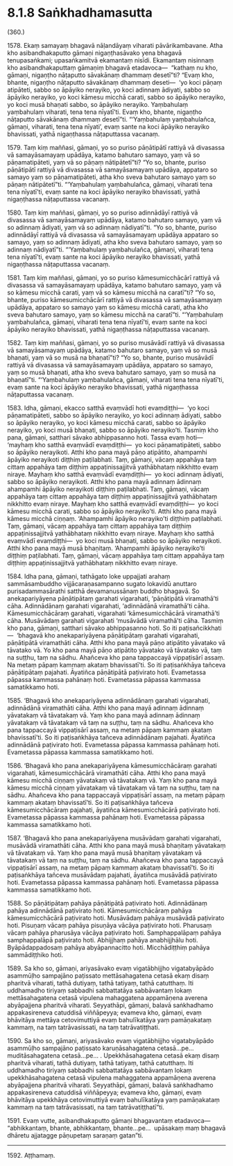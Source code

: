 # 8.1.8 Saṅkhadhamasutta

(360.)

1578\. Ekaṃ samayaṃ bhagavā nāḷandāyaṃ viharati pāvārikambavane. Atha kho asibandhakaputto gāmaṇi nigaṇṭhasāvako yena bhagavā tenupasaṅkami; upasaṅkamitvā ekamantaṃ nisīdi. Ekamantaṃ nisinnaṃ kho asibandhakaputtaṃ gāmaṇiṃ bhagavā etadavoca—  “kathaṃ nu kho, gāmaṇi, nigaṇṭho nāṭaputto sāvakānaṃ dhammaṃ desetī”ti? “Evaṃ kho, bhante, nigaṇṭho nāṭaputto sāvakānaṃ dhammaṃ deseti—  ‘yo koci pāṇaṃ atipāteti, sabbo so āpāyiko nerayiko, yo koci adinnaṃ ādiyati, sabbo so āpāyiko nerayiko, yo koci kāmesu micchā carati, sabbo so āpāyiko nerayiko, yo koci musā bhaṇati sabbo, so āpāyiko nerayiko. Yaṃbahulaṃ yaṃbahulaṃ viharati, tena tena nīyatī’ti. Evaṃ kho, bhante, nigaṇṭho nāṭaputto sāvakānaṃ dhammaṃ desetī”ti. “‘Yaṃbahulaṃ yaṃbahulañca, gāmaṇi, viharati, tena tena nīyati’, evaṃ sante na koci āpāyiko nerayiko bhavissati, yathā nigaṇṭhassa nāṭaputtassa vacanaṃ.

1579\. Taṃ kiṃ maññasi, gāmaṇi, yo so puriso pāṇātipātī rattiyā vā divasassa vā samayāsamayaṃ upādāya, katamo bahutaro samayo, yaṃ vā so pāṇamatipāteti, yaṃ vā so pāṇaṃ nātipātetī”ti? “Yo so, bhante, puriso pāṇātipātī rattiyā vā divasassa vā samayāsamayaṃ upādāya, appataro so samayo yaṃ so pāṇamatipāteti, atha kho sveva bahutaro samayo yaṃ so pāṇaṃ nātipātetī”ti. “‘Yaṃbahulaṃ yaṃbahulañca, gāmaṇi, viharati tena tena nīyatī’ti, evaṃ sante na koci āpāyiko nerayiko bhavissati, yathā nigaṇṭhassa nāṭaputtassa vacanaṃ.

1580\. Taṃ kiṃ maññasi, gāmaṇi, yo so puriso adinnādāyī rattiyā vā divasassa vā samayāsamayaṃ upādāya, katamo bahutaro samayo, yaṃ vā so adinnaṃ ādiyati, yaṃ vā so adinnaṃ nādiyatī”ti. “Yo so, bhante, puriso adinnādāyī rattiyā vā divasassa vā samayāsamayaṃ upādāya appataro so samayo, yaṃ so adinnaṃ ādiyati, atha kho sveva bahutaro samayo, yaṃ so adinnaṃ nādiyatī”ti. “‘Yaṃbahulaṃ yaṃbahulañca, gāmaṇi, viharati tena tena nīyatī’ti, evaṃ sante na koci āpāyiko nerayiko bhavissati, yathā nigaṇṭhassa nāṭaputtassa vacanaṃ.

1581\. Taṃ kiṃ maññasi, gāmaṇi, yo so puriso kāmesumicchācārī rattiyā vā divasassa vā samayāsamayaṃ upādāya, katamo bahutaro samayo, yaṃ vā so kāmesu micchā carati, yaṃ vā so kāmesu micchā na caratī”ti? “Yo so, bhante, puriso kāmesumicchācārī rattiyā vā divasassa vā samayāsamayaṃ upādāya, appataro so samayo yaṃ so kāmesu micchā carati, atha kho sveva bahutaro samayo, yaṃ so kāmesu micchā na caratī”ti. “‘Yaṃbahulaṃ yaṃbahulañca, gāmaṇi, viharati tena tena nīyatī’ti, evaṃ sante na koci āpāyiko nerayiko bhavissati, yathā nigaṇṭhassa nāṭaputtassa vacanaṃ.

1582\. Taṃ kiṃ maññasi, gāmaṇi, yo so puriso musāvādī rattiyā vā divasassa vā samayāsamayaṃ upādāya, katamo bahutaro samayo, yaṃ vā so musā bhaṇati, yaṃ vā so musā na bhaṇatī”ti? “Yo so, bhante, puriso musāvādī rattiyā vā divasassa vā samayāsamayaṃ upādāya, appataro so samayo, yaṃ so musā bhaṇati, atha kho sveva bahutaro samayo, yaṃ so musā na bhaṇatī”ti. “‘Yaṃbahulaṃ yaṃbahulañca, gāmaṇi, viharati tena tena nīyatī’ti, evaṃ sante na koci āpāyiko nerayiko bhavissati, yathā nigaṇṭhassa nāṭaputtassa vacanaṃ.

1583\. Idha, gāmaṇi, ekacco satthā evaṃvādī hoti evaṃdiṭṭhi—  ‘yo koci pāṇamatipāteti, sabbo so āpāyiko nerayiko, yo koci adinnaṃ ādiyati, sabbo so āpāyiko nerayiko, yo koci kāmesu micchā carati, sabbo so āpāyiko nerayiko, yo koci musā bhaṇati, sabbo so āpāyiko nerayiko’ti. Tasmiṃ kho pana, gāmaṇi, satthari sāvako abhippasanno hoti. Tassa evaṃ hoti—  ‘mayhaṃ kho satthā evaṃvādī evaṃdiṭṭhi—  yo koci pāṇamatipāteti, sabbo so āpāyiko nerayikoti. Atthi kho pana mayā pāṇo atipātito, ahampamhi āpāyiko nerayikoti diṭṭhiṃ paṭilabhati. Taṃ, gāmaṇi, vācaṃ appahāya taṃ cittaṃ appahāya taṃ diṭṭhiṃ appaṭinissajjitvā yathābhataṃ nikkhitto evaṃ niraye. Mayhaṃ kho satthā evaṃvādī evaṃdiṭṭhi—  yo koci adinnaṃ ādiyati, sabbo so āpāyiko nerayikoti. Atthi kho pana mayā adinnaṃ ādinnaṃ ahampamhi āpāyiko nerayikoti diṭṭhiṃ paṭilabhati. Taṃ, gāmaṇi, vācaṃ appahāya taṃ cittaṃ appahāya taṃ diṭṭhiṃ appaṭinissajjitvā yathābhataṃ nikkhitto evaṃ niraye. Mayhaṃ kho satthā evaṃvādī evaṃdiṭṭhi—  yo koci kāmesu micchā carati, sabbo so āpāyiko nerayiko’ti. Atthi kho pana mayā kāmesu micchā ciṇṇaṃ. ‘Ahampamhi āpāyiko nerayiko’ti diṭṭhiṃ paṭilabhati. Taṃ, gāmaṇi, vācaṃ appahāya taṃ cittaṃ appahāya taṃ diṭṭhiṃ appaṭinissajjitvā yathābhataṃ nikkhitto evaṃ niraye. Mayhaṃ kho satthā evaṃvādī evaṃdiṭṭhi—  yo koci musā bhaṇati, sabbo so āpāyiko nerayikoti. Atthi kho pana mayā musā bhaṇitaṃ. ‘Ahampamhi āpāyiko nerayiko’ti diṭṭhiṃ paṭilabhati. Taṃ, gāmaṇi, vācaṃ appahāya taṃ cittaṃ appahāya taṃ diṭṭhiṃ appaṭinissajjitvā yathābhataṃ nikkhitto evaṃ niraye.

1584\. Idha pana, gāmaṇi, tathāgato loke uppajjati arahaṃ sammāsambuddho vijjācaraṇasampanno sugato lokavidū anuttaro purisadammasārathi satthā devamanussānaṃ buddho bhagavā. So anekapariyāyena pāṇātipātaṃ garahati vigarahati, ‘pāṇātipātā viramathā’ti cāha. Adinnādānaṃ garahati vigarahati, ‘adinnādānā viramathā’ti cāha. Kāmesumicchācāraṃ garahati, vigarahati ‘kāmesumicchācārā viramathā’ti cāha. Musāvādaṃ garahati vigarahati ‘musāvādā viramathā’ti cāha. Tasmiṃ kho pana, gāmaṇi, satthari sāvako abhippasanno hoti. So iti paṭisañcikkhati—  ‘bhagavā kho anekapariyāyena pāṇātipātaṃ garahati vigarahati, pāṇātipātā viramathāti cāha. Atthi kho pana mayā pāṇo atipātito yāvatako vā tāvatako vā. Yo kho pana mayā pāṇo atipātito yāvatako vā tāvatako vā, taṃ na suṭṭhu, taṃ na sādhu. Ahañceva kho pana tappaccayā vippaṭisārī assaṃ. Na metaṃ pāpaṃ kammaṃ akataṃ bhavissatī’ti. So iti paṭisaṅkhāya tañceva pāṇātipātaṃ pajahati. Āyatiñca pāṇātipātā paṭivirato hoti. Evametassa pāpassa kammassa pahānaṃ hoti. Evametassa pāpassa kammassa samatikkamo hoti.

1585\. ‘Bhagavā kho anekapariyāyena adinnādānaṃ garahati vigarahati, adinnādānā viramathāti cāha. Atthi kho pana mayā adinnaṃ ādinnaṃ yāvatakaṃ vā tāvatakaṃ vā. Yaṃ kho pana mayā adinnaṃ ādinnaṃ yāvatakaṃ vā tāvatakaṃ vā taṃ na suṭṭhu, taṃ na sādhu. Ahañceva kho pana tappaccayā vippaṭisārī assaṃ, na metaṃ pāpaṃ kammaṃ akataṃ bhavissatī’ti. So iti paṭisaṅkhāya tañceva adinnādānaṃ pajahati. Āyatiñca adinnādānā paṭivirato hoti. Evametassa pāpassa kammassa pahānaṃ hoti. Evametassa pāpassa kammassa samatikkamo hoti.

1586\. ‘Bhagavā kho pana anekapariyāyena kāmesumicchācāraṃ garahati vigarahati, kāmesumicchācārā viramathāti cāha. Atthi kho pana mayā kāmesu micchā ciṇṇaṃ yāvatakaṃ vā tāvatakaṃ vā. Yaṃ kho pana mayā kāmesu micchā ciṇṇaṃ yāvatakaṃ vā tāvatakaṃ vā taṃ na suṭṭhu, taṃ na sādhu. Ahañceva kho pana tappaccayā vippaṭisārī assaṃ, na metaṃ pāpaṃ kammaṃ akataṃ bhavissatī’ti. So iti paṭisaṅkhāya tañceva kāmesumicchācāraṃ pajahati, āyatiñca kāmesumicchācārā paṭivirato hoti. Evametassa pāpassa kammassa pahānaṃ hoti. Evametassa pāpassa kammassa samatikkamo hoti.

1587\. ‘Bhagavā kho pana anekapariyāyena musāvādaṃ garahati vigarahati, musāvādā viramathāti cāha. Atthi kho pana mayā musā bhaṇitaṃ yāvatakaṃ vā tāvatakaṃ vā. Yaṃ kho pana mayā musā bhaṇitaṃ yāvatakaṃ vā tāvatakaṃ vā taṃ na suṭṭhu, taṃ na sādhu. Ahañceva kho pana tappaccayā vippaṭisārī assaṃ, na metaṃ pāpaṃ kammaṃ akataṃ bhavissatī’ti. So iti paṭisaṅkhāya tañceva musāvādaṃ pajahati, āyatiñca musāvādā paṭivirato hoti. Evametassa pāpassa kammassa pahānaṃ hoti. Evametassa pāpassa kammassa samatikkamo hoti.

1588\. So pāṇātipātaṃ pahāya pāṇātipātā paṭivirato hoti. Adinnādānaṃ pahāya adinnādānā paṭivirato hoti. Kāmesumicchācāraṃ pahāya kāmesumicchācārā paṭivirato hoti. Musāvādaṃ pahāya musāvādā paṭivirato hoti. Pisuṇaṃ vācaṃ pahāya pisuṇāya vācāya paṭivirato hoti. Pharusaṃ vācaṃ pahāya pharusāya vācāya paṭivirato hoti. Samphappalāpaṃ pahāya samphappalāpā paṭivirato hoti. Abhijjhaṃ pahāya anabhijjhālu hoti. Byāpādappadosaṃ pahāya abyāpannacitto hoti. Micchādiṭṭhiṃ pahāya sammādiṭṭhiko hoti.

1589\. Sa kho so, gāmaṇi, ariyasāvako evaṃ vigatābhijjho vigatabyāpādo asammūḷho sampajāno paṭissato mettāsahagatena cetasā ekaṃ disaṃ pharitvā viharati, tathā dutiyaṃ, tathā tatiyaṃ, tathā catutthaṃ. Iti uddhamadho tiriyaṃ sabbadhi sabbattatāya sabbāvantaṃ lokaṃ mettāsahagatena cetasā vipulena mahaggatena appamāṇena averena abyāpajjena pharitvā viharati. Seyyathāpi, gāmaṇi, balavā saṅkhadhamo appakasireneva catuddisā viññāpeyya; evameva kho, gāmaṇi, evaṃ bhāvitāya mettāya cetovimuttiyā evaṃ bahulīkatāya yaṃ pamāṇakataṃ kammaṃ, na taṃ tatrāvasissati, na taṃ tatrāvatiṭṭhati.

1590\. Sa kho so, gāmaṇi, ariyasāvako evaṃ vigatābhijjho vigatabyāpādo asammūḷho sampajāno paṭissato karuṇāsahagatena cetasā…pe…  muditāsahagatena cetasā…pe… . Upekkhāsahagatena cetasā ekaṃ disaṃ pharitvā viharati, tathā dutiyaṃ, tathā tatiyaṃ, tathā catutthaṃ. Iti uddhamadho tiriyaṃ sabbadhi sabbattatāya sabbāvantaṃ lokaṃ upekkhāsahagatena cetasā vipulena mahaggatena appamāṇena averena abyāpajjena pharitvā viharati. Seyyathāpi, gāmaṇi, balavā saṅkhadhamo appakasireneva catuddisā viññāpeyya; evameva kho, gāmaṇi, evaṃ bhāvitāya upekkhāya cetovimuttiyā evaṃ bahulīkatāya yaṃ pamāṇakataṃ kammaṃ na taṃ tatrāvasissati, na taṃ tatrāvatiṭṭhatī”ti.

1591\. Evaṃ vutte, asibandhakaputto gāmaṇi bhagavantaṃ etadavoca—  “abhikkantaṃ, bhante, abhikkantaṃ, bhante…pe…  upāsakaṃ maṃ bhagavā dhāretu ajjatagge pāṇupetaṃ saraṇaṃ gatan”ti.

---

1592\. Aṭṭhamaṃ.
